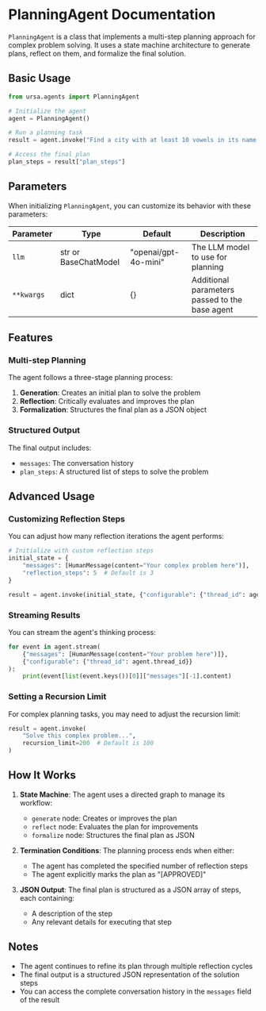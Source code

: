 # PlanningAgent Documentation

`PlanningAgent` is a class that implements a multi-step planning approach for complex problem solving. It uses a state machine architecture to generate plans, reflect on them, and formalize the final solution.

## Basic Usage

```python
from ursa.agents import PlanningAgent

# Initialize the agent
agent = PlanningAgent()

# Run a planning task
result = agent.invoke("Find a city with at least 10 vowels in its name.")

# Access the final plan
plan_steps = result["plan_steps"]
```

## Parameters

When initializing `PlanningAgent`, you can customize its behavior with these parameters:

| Parameter | Type | Default | Description |
|-----------|------|---------|-------------|
| `llm` | str or BaseChatModel | "openai/gpt-4o-mini" | The LLM model to use for planning |
| `**kwargs` | dict | {} | Additional parameters passed to the base agent |

## Features

### Multi-step Planning

The agent follows a three-stage planning process:

1. **Generation**: Creates an initial plan to solve the problem
2. **Reflection**: Critically evaluates and improves the plan
3. **Formalization**: Structures the final plan as a JSON object

### Structured Output

The final output includes:

- `messages`: The conversation history
- `plan_steps`: A structured list of steps to solve the problem

## Advanced Usage

### Customizing Reflection Steps

You can adjust how many reflection iterations the agent performs:

```python
# Initialize with custom reflection steps
initial_state = {
    "messages": [HumanMessage(content="Your complex problem here")],
    "reflection_steps": 5  # Default is 3
}

result = agent.invoke(initial_state, {"configurable": {"thread_id": agent.thread_id}})
```

### Streaming Results

You can stream the agent's thinking process:

```python
for event in agent.stream(
    {"messages": [HumanMessage(content="Your problem here")]},
    {"configurable": {"thread_id": agent.thread_id}}
):
    print(event[list(event.keys())[0]]["messages"][-1].content)
```

### Setting a Recursion Limit

For complex planning tasks, you may need to adjust the recursion limit:

```python
result = agent.invoke(
    "Solve this complex problem...", 
    recursion_limit=200  # Default is 100
)
```

## How It Works

1. **State Machine**: The agent uses a directed graph to manage its workflow:
   - `generate` node: Creates or improves the plan
   - `reflect` node: Evaluates the plan for improvements
   - `formalize` node: Structures the final plan as JSON

2. **Termination Conditions**: The planning process ends when either:
   - The agent has completed the specified number of reflection steps
   - The agent explicitly marks the plan as "[APPROVED]"

3. **JSON Output**: The final plan is structured as a JSON array of steps, each containing:
   - A description of the step
   - Any relevant details for executing that step

## Notes

- The agent continues to refine its plan through multiple reflection cycles
- The final output is a structured JSON representation of the solution steps
- You can access the complete conversation history in the `messages` field of the result